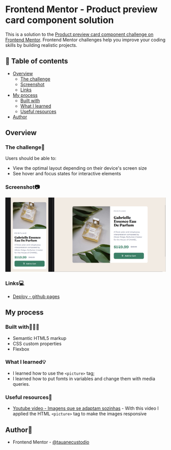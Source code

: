 # Frontend Mentor - Product preview card component solution

This is a solution to the [Product preview card component challenge on Frontend Mentor](https://www.frontendmentor.io/challenges/product-preview-card-component-GO7UmttRfa). Frontend Mentor challenges help you improve your coding skills by building realistic projects. 

## 📑 Table of contents

- [Overview](#overview)
  - [The challenge](#the-challenge)
  - [Screenshot](#screenshot)
  - [Links](#links)
- [My process](#my-process)
  - [Built with](#built-with)
  - [What I learned](#what-i-learned)
  - [Useful resources](#useful-resources)
- [Author](#author)

## Overview

### The challenge🎯

Users should be able to:

- View the optimal layout depending on their device's screen size
- See hover and focus states for interactive elements

### Screenshot📷

![screenshot of the project on desktop and mobile](./screenshot.png)

### Links💻

- [Deploy - github pages](https://tauanecustodio.github.io/frontend_mentor/product_preview_card/)

## My process

### Built with👩🏻‍💻

- Semantic HTML5 markup
- CSS custom properties
- Flexbox

### What I learned💡

- I learned how to use the ```<picture>``` tag;
- I learned how to put fomts in variables and change them with media queries.

### Useful resources🔎

- [Youtube video - Imagens que se adaptam sozinhas](https://www.youtube.com/watch?v=cAgkwPWE4hU) - With this video I applied the HTML ```<picture>``` tag to make the images responsive

## Author👤

- Frontend Mentor - [@tauanecustodio](https://www.frontendmentor.io/profile/TauaneCustodio)
